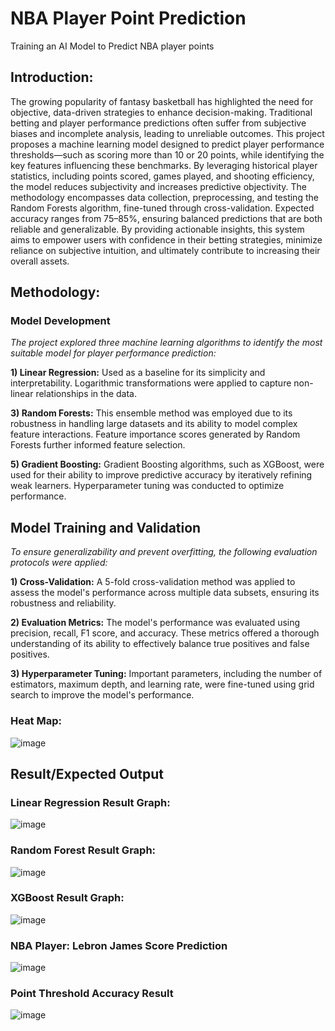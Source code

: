 # NBA Player Point Prediction
Training an AI Model to Predict NBA player points

## Introduction:
The growing popularity of fantasy basketball has highlighted the need for objective, data-driven strategies to
enhance decision-making. Traditional betting and player performance predictions often suffer from subjective biases and
incomplete analysis, leading to unreliable outcomes. This project proposes a machine learning model designed to predict player
performance thresholds—such as scoring more than 10 or 20 points, while identifying the key features influencing these
benchmarks. By leveraging historical player statistics, including points scored, games played, and shooting efficiency, the
model reduces subjectivity and increases predictive objectivity. The methodology encompasses data collection,
preprocessing, and testing the Random Forests algorithm, fine-tuned through cross-validation. Expected accuracy ranges from
75–85%, ensuring balanced predictions that are both reliable and generalizable. By providing actionable insights, this
system aims to empower users with confidence in their betting strategies, minimize reliance on subjective intuition, and
ultimately contribute to increasing their overall assets.

## Methodology:
### Model Development
_The project explored three machine learning algorithms to identify the most suitable model for player performance
prediction:_

**1) Linear Regression:** Used as a baseline for its simplicity
and interpretability. Logarithmic transformations were applied
to capture non-linear relationships in the data.

**3) Random Forests:** This ensemble method was employed
due to its robustness in handling large datasets and its ability to
model complex feature interactions. Feature importance scores
generated by Random Forests further informed feature
selection.

**5) Gradient Boosting:** Gradient Boosting algorithms, such
as XGBoost, were used for their ability to improve predictive
accuracy by iteratively refining weak learners. Hyperparameter
tuning was conducted to optimize performance.

## Model Training and Validation
_To ensure generalizability and prevent overfitting, the
following evaluation protocols were applied:_

**1) Cross-Validation:** A 5-fold cross-validation method
was applied to assess the model's performance across multiple
data subsets, ensuring its robustness and reliability.

**2) Evaluation Metrics:** The model's performance was
evaluated using precision, recall, F1 score, and accuracy. These
metrics offered a thorough understanding of its ability to
effectively balance true positives and false positives.

**3) Hyperparameter Tuning:** Important parameters,
including the number of estimators, maximum depth, and
learning rate, were fine-tuned using grid search to improve the
model's performance.

### Heat Map:
![image](https://github.com/user-attachments/assets/3abe91e8-1edc-4963-96fd-484ee2f128f9)

## Result/Expected Output

### Linear Regression Result Graph:
![image](https://github.com/user-attachments/assets/a7f14641-26fb-4ecf-9510-e0da5e53a148)

### Random Forest Result Graph:
![image](https://github.com/user-attachments/assets/437d65a2-6874-4211-aae7-b7a82098e083)

### XGBoost Result Graph:
![image](https://github.com/user-attachments/assets/ee4cbff4-5a30-49c8-89f1-78d1305ab5d6)

### NBA Player: Lebron James Score Prediction
![image](https://github.com/user-attachments/assets/2900ba20-3465-4fc7-968c-a0fd908075d6)

### Point Threshold Accuracy Result
![image](https://github.com/user-attachments/assets/2575bcae-31a3-4fce-8eb7-354f2168feed)


